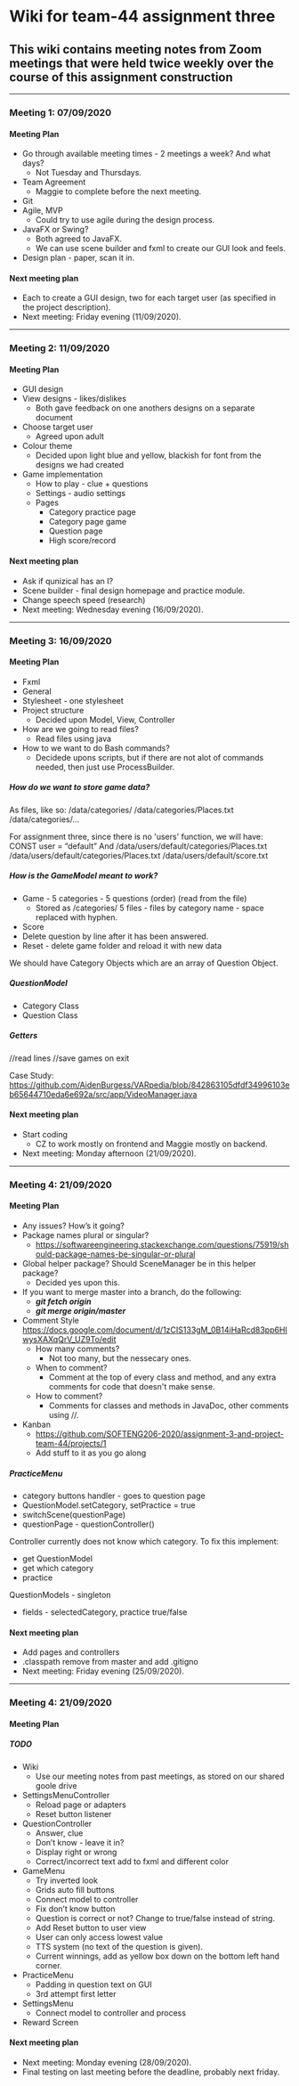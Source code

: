# Wiki for team-44 assignment three
## This wiki contains meeting notes from Zoom meetings that were held twice weekly over the course of this assignment construction
---
### Meeting 1: 07/09/2020
#### Meeting Plan
* Go through available meeting times - 2 meetings a week? And what days?
  * Not Tuesday and Thursdays.
* Team Agreement
  * Maggie to complete before the next meeting.
* Git
* Agile, MVP
  * Could try to use agile during the design process.
* JavaFX or Swing?
  * Both agreed to JavaFX.
  * We can use scene builder and fxml to create our GUI look and feels.
* Design plan - paper, scan it in.

#### Next meeting plan
* Each to create a GUI design, two for each target user (as specified in the project description).
* Next meeting: Friday evening (11/09/2020).

---

### Meeting 2: 11/09/2020
#### Meeting Plan
* GUI design
* View designs - likes/dislikes
  * Both gave feedback on one anothers designs on a separate document
* Choose target user
  * Agreed upon adult
* Colour theme
  * Decided upon light blue and yellow, blackish for font from the designs we had created
* Game implementation
  * How to play - clue + questions
  * Settings - audio settings
  * Pages
    * Category practice page
    * Category page game
    * Question page
    * High score/record

#### Next meeting plan
* Ask if qunizical has an I?
* Scene builder - final design homepage and practice module.
* Change speech speed (research)
* Next meeting: Wednesday evening (16/09/2020).

---

### Meeting 3: 16/09/2020
#### Meeting Plan
* Fxml 
* General
* Stylesheet - one stylesheet
* Project structure
  * Decided upon Model, View, Controller
* How are we going to read files?
  * Read files using java
* How to we want to do Bash commands?
  * Decidede upons scripts, but if there are not alot of commands needed, then just use ProcessBuilder.

##### How do we want to store game data?
As files, like so:
/data/categories/<categories>
/data/categories/Places.txt
/data/categories/...

For assignment three, since there is no 'users' function, we will have:
CONST user = “default”
And
/data/users/default/categories/Places.txt
/data/users/default/categories/Places.txt
/data/users/default/score.txt


##### How is the GameModel meant to work?
* Game - 5 categories - 5 questions (order) (read from the file)
  * Stored as /categories/ 5 files - files by category name - space replaced with hyphen.
* Score
* Delete question by line after it has been answered.
* Reset - delete game folder and reload it with new data

We should have Category Objects which are an array of Question Object.

##### QuestionModel 
* Category Class 
* Question Class 

##### Getters
//read lines
//save games on exit

Case Study:
https://github.com/AidenBurgess/VARpedia/blob/842863105dfdf34996103eb65644710eda6e692a/src/app/VideoManager.java

#### Next meeting plan
* Start coding
  * CZ to work mostly on frontend and Maggie mostly on backend.
* Next meeting: Monday afternoon (21/09/2020).

---

### Meeting 4: 21/09/2020
#### Meeting Plan
* Any issues? How’s it going?
* Package names plural or singular?
  * https://softwareengineering.stackexchange.com/questions/75919/should-package-names-be-singular-or-plural
* Global helper package? Should SceneManager be in this helper package?
  * Decided yes upon this. 
* If you want to merge master into a branch, do the following:
  * ***git fetch origin***
  * ***git merge origin/master***
* Comment Style https://docs.google.com/document/d/1zCIS133gM_0B14iHaRcd83pp6HIwysXAXqQrV_UZ9To/edit 
  * How many comments?
    * Not too many, but the nessecary ones.
  * When to comment?
    * Comment at the top of every class and method, and any extra comments for code that doesn't make sense.
  * How to comment?
    * Comments for classes and methods in JavaDoc, other comments using //.
* Kanban
  * https://github.com/SOFTENG206-2020/assignment-3-and-project-team-44/projects/1 
  * Add stuff to it as you go along

##### PracticeMenu
* category buttons handler - goes to question page
* QuestionModel.setCategory, setPractice = true
* switchScene(questionPage)
* questionPage - questionController()

Controller currently does not know which category. To fix this implement:
* get QuestionModel 
* get which category
* practice 

QuestionModels - singleton
* fields - selectedCategory, practice true/false

#### Next meeting plan
* Add pages and controllers
* .classpath remove from master and add .gitigno
* Next meeting: Friday evening (25/09/2020).

---

### Meeting 4: 21/09/2020
#### Meeting Plan
##### TODO
* Wiki
  * Use our meeting notes from past meetings, as stored on our shared goole drive
* SettingsMenuController
  * Reload page or adapters
  * Reset button listener
* QuestionController
  * Answer, clue
  * Don’t know - leave it in?
  * Display right or wrong
  * Correct/incorrect text add to fxml and different color
* GameMenu
  * Try inverted look
  * Grids auto fill buttons
  * Connect model to controller
  * Fix don’t know button
  * Question is correct or not? Change to true/false instead of string.
  * Add Reset button to user view
  * User can only access lowest value
  * TTS system (no text of the question is given).
  * Current winnings, add as yellow box down on the bottom left hand corner.
* PracticeMenu
  * Padding in question text on GUI
  * 3rd attempt first letter
* SettingsMenu
  * Connect model to controller and process
* Reward Screen

#### Next meeting plan
* Next meeting: Monday evening (28/09/2020).
* Final testing on last meeting before the deadline, probably next friday.



